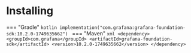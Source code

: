 # Installing

=== "Gradle"
    ```kotlin
    implementation("com.grafana:grafana-foundation-sdk:10.2.0-1749635662")
    ```
=== "Maven"
    ```xml
    <dependency>
        <groupId>com.grafana</groupId>
        <artifactId>grafana-foundation-sdk</artifactId>
        <version>10.2.0-1749635662</version>
    </dependency>
    ```
